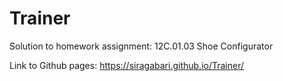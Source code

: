 # Trainer
Solution to homework assignment: 12C.01.03 Shoe Configurator

Link to Github pages: https://siragabari.github.io/Trainer/

